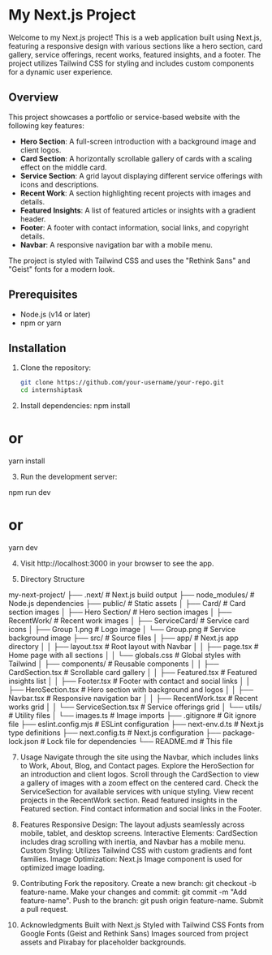 # My Next.js Project

Welcome to my Next.js project! This is a web application built using Next.js, featuring a responsive design with various sections like a hero section, card gallery, service offerings, recent works, featured insights, and a footer. The project utilizes Tailwind CSS for styling and includes custom components for a dynamic user experience.

## Overview

This project showcases a portfolio or service-based website with the following key features:

- **Hero Section**: A full-screen introduction with a background image and client logos.
- **Card Section**: A horizontally scrollable gallery of cards with a scaling effect on the middle card.
- **Service Section**: A grid layout displaying different service offerings with icons and descriptions.
- **Recent Work**: A section highlighting recent projects with images and details.
- **Featured Insights**: A list of featured articles or insights with a gradient header.
- **Footer**: A footer with contact information, social links, and copyright details.
- **Navbar**: A responsive navigation bar with a mobile menu.

The project is styled with Tailwind CSS and uses the "Rethink Sans" and "Geist" fonts for a modern look.

## Prerequisites

- Node.js (v14 or later)
- npm or yarn

## Installation

1. Clone the repository:
   ```bash
   git clone https://github.com/your-username/your-repo.git
   cd internshiptask

2. Install dependencies:
npm install
# or
yarn install


3. Run the development server:

npm run dev
# or
yarn dev


4. Visit http://localhost:3000 in your browser to see the app.

5. Directory Structure

my-next-project/
├── .next/              # Next.js build output
├── node_modules/       # Node.js dependencies
├── public/             # Static assets
│   ├── Card/           # Card section images
│   ├── Hero Section/   # Hero section images
│   ├── RecentWork/     # Recent work images
│   ├── ServiceCard/    # Service card icons
│   ├── Group 1.png     # Logo image
│   └── Group.png       # Service background image
├── src/                # Source files
│   ├── app/            # Next.js app directory
│   │   ├── layout.tsx  # Root layout with Navbar
│   │   ├── page.tsx    # Home page with all sections
│   │   └── globals.css # Global styles with Tailwind
│   ├── components/     # Reusable components
│   │   ├── CardSection.tsx  # Scrollable card gallery
│   │   ├── Featured.tsx     # Featured insights list
│   │   ├── Footer.tsx       # Footer with contact and social links
│   │   ├── HeroSection.tsx  # Hero section with background and logos
│   │   ├── Navbar.tsx       # Responsive navigation bar
│   │   ├── RecentWork.tsx   # Recent works grid
│   │   └── ServiceSection.tsx # Service offerings grid
│   └── utils/           # Utility files
│       └── images.ts    # Image imports
├── .gitignore           # Git ignore file
├── eslint.config.mjs    # ESLint configuration
├── next-env.d.ts        # Next.js type definitions
├── next.config.ts       # Next.js configuration
├── package-lock.json    # Lock file for dependencies
└── README.md            # This file




7. Usage
Navigate through the site using the Navbar, which includes links to Work, About, Blog, and Contact pages.
Explore the HeroSection for an introduction and client logos.
Scroll through the CardSection to view a gallery of images with a zoom effect on the centered card.
Check the ServiceSection for available services with unique styling.
View recent projects in the RecentWork section.
Read featured insights in the Featured section.
Find contact information and social links in the Footer.




8. Features
Responsive Design: The layout adjusts seamlessly across mobile, tablet, and desktop screens.
Interactive Elements: CardSection includes drag scrolling with inertia, and Navbar has a mobile menu.
Custom Styling: Utilizes Tailwind CSS with custom gradients and font families.
Image Optimization: Next.js Image component is used for optimized image loading.



8. Contributing
Fork the repository.
Create a new branch: git checkout -b feature-name.
Make your changes and commit: git commit -m "Add feature-name".
Push to the branch: git push origin feature-name.
Submit a pull request.


9. Acknowledgments
Built with Next.js
Styled with Tailwind CSS
Fonts from Google Fonts (Geist and Rethink Sans)
Images sourced from project assets and Pixabay for placeholder backgrounds.
